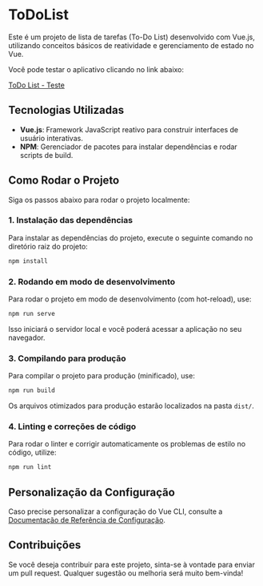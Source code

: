 
# ToDoList

Este é um projeto de lista de tarefas (To-Do List) desenvolvido com Vue.js, utilizando conceitos básicos de reatividade e gerenciamento de estado no Vue.

Você pode testar o aplicativo clicando no link abaixo:

[ToDo List - Teste](https://to-do-list-dwzc5q97x-mariaclararvns-projects.vercel.app/)

## Tecnologias Utilizadas

- **Vue.js**: Framework JavaScript reativo para construir interfaces de usuário interativas.
- **NPM**: Gerenciador de pacotes para instalar dependências e rodar scripts de build.

## Como Rodar o Projeto

Siga os passos abaixo para rodar o projeto localmente:

### 1. Instalação das dependências

Para instalar as dependências do projeto, execute o seguinte comando no diretório raiz do projeto:

```bash
npm install
```

### 2. Rodando em modo de desenvolvimento

Para rodar o projeto em modo de desenvolvimento (com hot-reload), use:

```bash
npm run serve
```

Isso iniciará o servidor local e você poderá acessar a aplicação no seu navegador.

### 3. Compilando para produção

Para compilar o projeto para produção (minificado), use:

```bash
npm run build
```

Os arquivos otimizados para produção estarão localizados na pasta `dist/`.

### 4. Linting e correções de código

Para rodar o linter e corrigir automaticamente os problemas de estilo no código, utilize:

```bash
npm run lint
```

## Personalização da Configuração

Caso precise personalizar a configuração do Vue CLI, consulte a [Documentação de Referência de Configuração](https://cli.vuejs.org/config/).

## Contribuições

Se você deseja contribuir para este projeto, sinta-se à vontade para enviar um pull request. Qualquer sugestão ou melhoria será muito bem-vinda!
